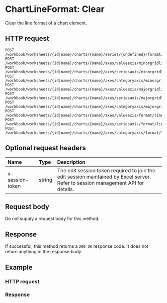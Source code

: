 # ChartLineFormat: Clear

Clear the line format of a chart element.
## HTTP request
```http
POST /workbook/worksheets/{id|name}/charts/{name}/series/{undefined}/format/line/clear
POST /workbook/worksheets/{id|name}/charts/{name}/axes/valueaxis/minorgridlines/format/line/clear
POST /workbook/worksheets/{id|name}/charts/{name}/axes/seriesaxis/minorgridlines/format/line/clear
POST /workbook/worksheets/{id|name}/charts/{name}/axes/categoryaxis/minorgridlines/format/line/clear
POST /workbook/worksheets/{id|name}/charts/{name}/axes/valueaxis/majorgridlines/format/line/clear
POST /workbook/worksheets/{id|name}/charts/{name}/axes/seriesaxis/majorgridlines/format/line/clear
POST /workbook/worksheets/{id|name}/charts/{name}/axes/categoryaxis/majorgridlines/format/line/clear
POST /workbook/worksheets/{id|name}/charts/{name}/axes/valueaxis/format/line/clear
POST /workbook/worksheets/{id|name}/charts/{name}/axes/seriesaxis/format/line/clear
POST /workbook/worksheets/{id|name}/charts/{name}/axes/categoryaxis/format/line/clear
```
## Optional request headers
| Name       | Type | Description|
|:-----------|:------|:----------|
| x-session-token   | string  | The edit session token required to join the edit session maintained by Excel server. Refer to session management API for details.|

## Request body
Do not supply a request body for this method.


## Response
If successful, this method returns a `200 OK` response code. It does not return anything in the response body.
## Example
### HTTP request
### Response
